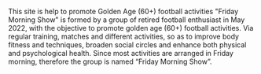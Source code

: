 This site is help to promote Golden Age (60+) football activities
"Friday Morning Show" is formed by a group of retired football enthusiast in May 2022, with the objective to promote golden age (60+) football activities. Via regular training, matches and different activities, so as to improve body fitness and techniques, broaden social circles and enhance both physical and psychological health.
Since most activities are arranged in Friday morning, therefore the group is named “Friday Morning Show”.
